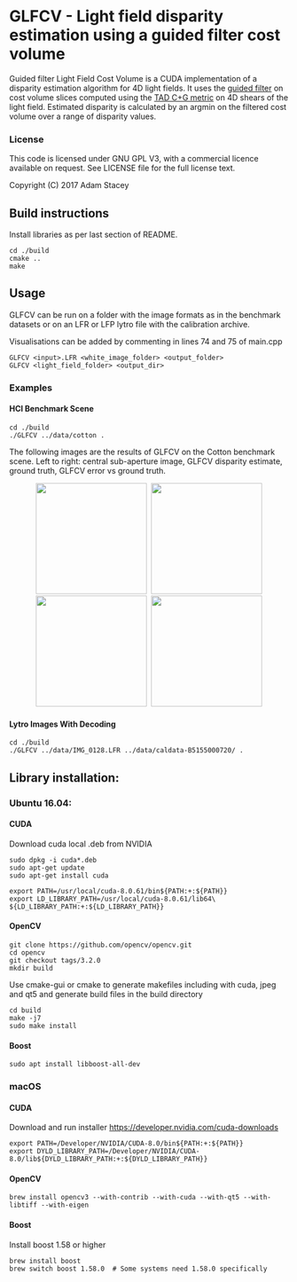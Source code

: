 # GLFCV - Light field disparity estimation using a guided filter cost volume

Guided filter Light Field Cost Volume is a CUDA implementation of a disparity estimation algorithm for 4D light fields.
It uses the [guided filter](http://kaiminghe.com/eccv10/) on cost volume slices computed using the [TAD C+G metric](http://www.sciencedirect.com/science/article/pii/S1077314213000143) on 4D shears of the light field.  Estimated disparity is calculated by an argmin on the filtered cost volume over a range of disparity values.

### License
This code is licensed under GNU GPL V3, with a commercial licence available on request.
See LICENSE file for the full license text.

Copyright (C) 2017 Adam Stacey



## Build instructions
Install libraries as per last section of README.

```
cd ./build
cmake ..
make
```

## Usage

GLFCV can be run on a folder with the image formats as in the benchmark datasets
or on an LFR or LFP lytro file with the calibration archive.

Visualisations can be added by commenting in lines 74 and 75 of main.cpp

```
GLFCV <input>.LFR <white_image_folder> <output_folder>
GLFCV <light_field_folder> <output_dir>
```


### Examples
#### HCI Benchmark Scene
```
cd ./build
./GLFCV ../data/cotton .
```
The following images are the results of GLFCV on the Cotton benchmark scene.
Left to right: central sub-aperture image, GLFCV disparity estimate, ground truth, GLFCV error vs ground truth.
<div align="center">
<kbd>
<img src="/../screenshots/screenshots/cotton-image.png?raw=true" width="200">
<img src="/../screenshots/screenshots/cotton-GLFCV-res.png?raw=true" width="200">
<img src="/../screenshots/screenshots/cotton-gt.png?raw=true" width="200">
<img src="/../screenshots/screenshots/cotton-error.png?raw=true" width="200">
</kbd>
</div>


#### Lytro Images With Decoding
```
cd ./build
./GLFCV ../data/IMG_0128.LFR ../data/caldata-B5155000720/ .
```


## Library installation:

### Ubuntu 16.04:

#### CUDA
Download cuda local .deb from NVIDIA
```
sudo dpkg -i cuda*.deb
sudo apt-get update
sudo apt-get install cuda

export PATH=/usr/local/cuda-8.0.61/bin${PATH:+:${PATH}}
export LD_LIBRARY_PATH=/usr/local/cuda-8.0.61/lib64\ ${LD_LIBRARY_PATH:+:${LD_LIBRARY_PATH}}
```
#### OpenCV
```
git clone https://github.com/opencv/opencv.git
cd opencv
git checkout tags/3.2.0
mkdir build
```
Use cmake-gui or cmake to generate makefiles including with cuda, jpeg and qt5 and generate build files in the build directory
```
cd build
make -j7
sudo make install
```

#### Boost
```
sudo apt install libboost-all-dev
```

### macOS
#### CUDA
Download and run installer https://developer.nvidia.com/cuda-downloads
```
export PATH=/Developer/NVIDIA/CUDA-8.0/bin${PATH:+:${PATH}}
export DYLD_LIBRARY_PATH=/Developer/NVIDIA/CUDA-8.0/lib${DYLD_LIBRARY_PATH:+:${DYLD_LIBRARY_PATH}}
```

#### OpenCV
```
brew install opencv3 --with-contrib --with-cuda --with-qt5 --with-libtiff --with-eigen
```

#### Boost
Install boost 1.58 or higher
```
brew install boost
brew switch boost 1.58.0  # Some systems need 1.58.0 specifically
```
